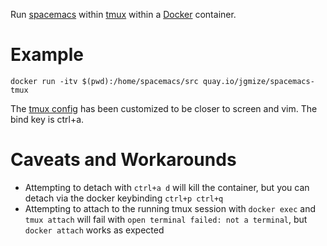Run [spacemacs](https://github.com/syl20bnr/spacemacs) within [tmux](http://tmux.github.io/) within a [Docker](https://www.docker.com/) container.

# Example
`docker run -itv $(pwd):/home/spacemacs/src quay.io/jgmize/spacemacs-tmux`

The [tmux config](https://github.com/jgmize/dotfiles/blob/master/.tmux.conf) has been customized to be closer to screen and vim. The bind key is ctrl+a.

# Caveats and Workarounds
* Attempting to detach with `ctrl+a d` will kill the container, but you can detach via the docker keybinding `ctrl+p ctrl+q`
* Attempting to attach to the running tmux session with `docker exec` and `tmux attach` will fail with `open terminal failed: not a terminal`, but `docker attach` works as expected
